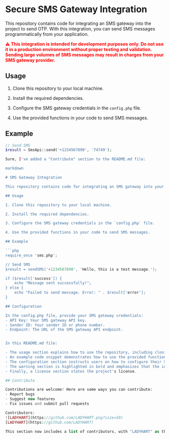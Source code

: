 # Secure SMS Gateway Integration 

This repository contains code for integrating an SMS gateway into the project to send OTP. With this integration, you can send SMS messages programmatically from your application.

<b style="color:red">⚠️ This integration is intended for development purposes only. Do not use it in a production environment without proper testing and validation. Sending large volumes of SMS messages may result in charges from your SMS gateway provider.</b>

## Usage

1. Clone this repository to your local machine.

2. Install the required dependencies.

3. Configure the SMS gateway credentials in the `config.php` file.

4. Use the provided functions in your code to send SMS messages.

## Example

```php
// Send SMS
$result = SmsApi::send('+1234567890', '74749');

Sure, I've added a "Contribute" section to the README.md file:

markdown

# SMS Gateway Integration

This repository contains code for integrating an SMS gateway into your project. With this integration, you can send SMS messages programmatically from your application.

## Usage

1. Clone this repository to your local machine.

2. Install the required dependencies.

3. Configure the SMS gateway credentials in the `config.php` file.

4. Use the provided functions in your code to send SMS messages.

## Example

```php
require_once 'sms.php';

// Send SMS
$result = sendSMS('+1234567890', 'Hello, this is a test message.');

if ($result['success']) {
    echo "Message sent successfully!";
} else {
    echo "Failed to send message. Error: " . $result['error'];
}

## Configuration

In the config.php file, provide your SMS gateway credentials:
- API Key: Your SMS gateway API key.
- Sender ID: Your sender ID or phone number.
- Endpoint: The URL of the SMS gateway API endpoint.


In this README.md file:

- The usage section explains how to use the repository, including cloning, installing dependencies, configuring, and using the provided functions.
- An example code snippet demonstrates how to use the provided functions to send an SMS message.
- The configuration section instructs users on how to configure their SMS gateway credentials.
- The warning section is highlighted in bold and emphasizes that the integration should only be used for development purposes and not in production.
- Finally, a license section states the project's license.

## Contribute

Contributions are welcome! Here are some ways you can contribute:
- Report bugs
- Suggest new features
- Fix issues and submit pull requests

Contributors:
![LADYHART](https://github.com/LADYHART.png?size=50)
[LADYHART](https://github.com/LADYHART)

This section now includes a list of contributors, with "LADYHART" as the first contributor. You can add more contributors in a similar format as needed.

